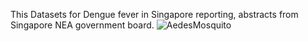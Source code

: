 This Datasets for Dengue fever in Singapore reporting, abstracts from Singapore NEA government board.
![AedesMosquito](https://github.com/user-attachments/assets/f72e843a-9cda-4065-bc45-a5bede5497d6)
